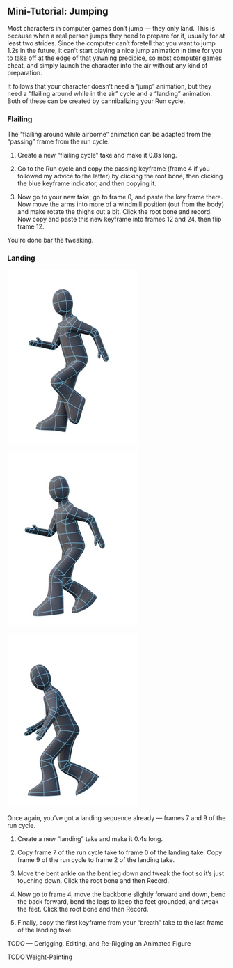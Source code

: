 ## Mini-Tutorial: Jumping

Most characters in computer games don’t jump — they only land. This is because when a real person jumps they need to prepare for it, usually for at least two strides. Since the computer can’t foretell that you want to jump 1.2s in the future, it can’t start playing a nice jump animation in time for you to take off at the edge of that yawning precipice, so most computer games cheat, and simply launch the character into the air without any kind of preparation.

It follows that your character doesn’t need a “jump” animation, but they need a “flailing around while in the air” cycle and a “landing” animation. Both of these can be created by cannibalizing your Run cycle.

### Flailing

The “flailing around while airborne” animation can be adapted from the “passing” frame from the run cycle. 

1. Create a new “flailing cycle” take and make it 0.8s long.

2. Go to the Run cycle and copy the passing keyframe (frame 4 if you followed my advice to the letter) by clicking the root bone, then clicking the blue keyframe indicator, and then copying it.

3. Now go to your new take, go to frame 0, and paste the key frame there. Now move the arms into more of a windmill position (out from the body) and make rotate the thighs out a bit. Click the root bone and record. Now copy and paste this new keyframe into frames 12 and 24, then flip frame 12.

You’re done bar the tweaking.

### Landing

![](pastedGraphic-526.jpg)

![](pastedGraphic-527.jpg)

![](pastedGraphic-528.jpg)

Once again, you’ve got a landing sequence already — frames 7 and 9 of the run cycle.

1. Create a new “landing” take and make it 0.4s long.

2. Copy frame 7 of the run cycle take to frame 0 of the landing take. Copy frame 9 of the run cycle to frame 2 of the landing take.

3. Move the bent ankle on the bent leg down and tweak the foot so it’s just touching down. Click the root bone and then Record.

4. Now go to frame 4, move the backbone slightly forward and down, bend the back forward, bend the legs to keep the feet grounded, and tweak the feet. Click the root bone and then Record.

5. Finally, copy the first keyframe from your “breath” take to the last frame of the landing take.

TODO — Derigging, Editing, and Re-Rigging an Animated Figure

TODO Weight-Painting

